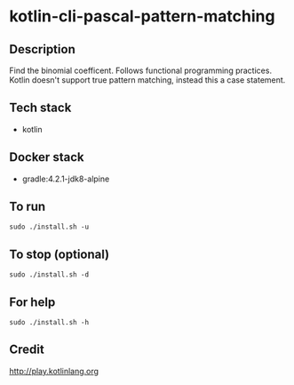 # kotlin-cli-pascal-pattern-matching

## Description
Find the binomial coefficent. Follows functional programming practices.
Kotlin doesn't support true pattern matching, instead this a case statement.

## Tech stack
- kotlin

## Docker stack
- gradle:4.2.1-jdk8-alpine

## To run
`sudo ./install.sh -u`

## To stop (optional)
`sudo ./install.sh -d`

## For help
`sudo ./install.sh -h`

## Credit
http://play.kotlinlang.org
